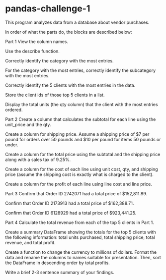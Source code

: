 # pandas-challenge-1

This program analyzes data from a database about vendor purchases.

In order of what the parts do, the blocks are described below:

Part 1
View the column names. 

Use the describe function. 

Correctly identify the category with the most entries. 

For the category with the most entries, correctly identify the subcategory with the most entries. 

Correctly identify the 5 clients with the most entries in the data. 

Store the client ids of those top 5 clients in a list. 

Display the total units (the qty column) that the client with the most entries ordered.

Part 2
Create a column that calculates the subtotal for each line using the unit_price and the qty. 

Create a column for shipping price. Assume a shipping price of $7 per pound for orders over 50 pounds and $10 per pound for items 50 pounds or under. 

Create a column for the total price using the subtotal and the shipping price along with a sales tax of 9.25%. 

Create a column for the cost of each line using unit cost, qty, and shipping price (assume the shipping cost is exactly what is charged to the client). 

Create a column for the profit of each line using line cost and line price.

Part 3
Confirm that Order ID 2742071 had a total price of $152,811.89. 

Confirm that Order ID 2173913 had a total price of $162,388.71. 

Confirm that Order ID 6128929 had a total price of $923,441.25. 

Part 4
Calculate the total revenue from each of the top 5 clients in Part 1. 

Create a summary DataFrame showing the totals for the top 5 clients with the following information: total units purchased, total shipping price, total revenue, and total profit. 

Create a function to change the currency to millions of dollars. Format the data and rename the columns to names suitable for presentation. Then, sort the DataFrame in descending order by total profits. 

Write a brief 2-3 sentence summary of your findings. 